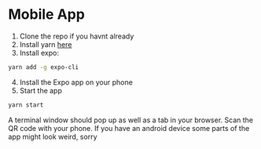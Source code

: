 # Mobile App

1. Clone the repo if you havnt already
2. Install yarn [here](https://yarnpkg.com/lang/en/docs/install/#windows-stable)
3. Install expo:
```bash
yarn add -g expo-cli
```
4. Install the Expo app on your phone 
5. Start the app
```bash
yarn start
```

A terminal window should pop up as well as a tab in your browser. Scan the QR code with your phone. 
If you have an android device some parts of the app might look weird, sorry
